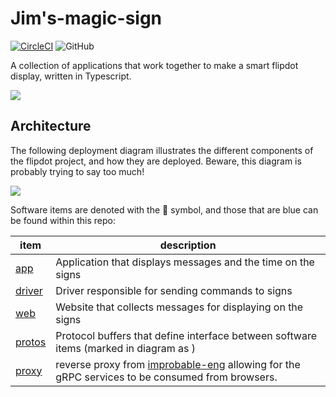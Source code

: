 # Jim's-magic-sign

[![CircleCI](https://circleci.com/gh/briggySmalls/flipdot.svg?style=svg)](https://circleci.com/gh/briggySmalls/flipdot)
![GitHub](https://img.shields.io/github/license/briggySmalls/flipdot.svg)

A collection of applications that work together to make a smart flipdot display, written in Typescript.

![](https://imgur.com/hQYodeh.gif)

## Architecture

The following deployment diagram illustrates the different components of the flipdot project, and how they are deployed. Beware, this diagram is probably trying to say too much!

![](http://www.plantuml.com/plantuml/png/VL91I_D04BtFhvZZznqYHIf82A6sWdYoMDH3yR19ndH9cbrcDzOW_Uzkih5kRN4E2Vioy-QzjvaPAzYssnfC9HijM6pH0V9Dv1O_0Lrb8gzALcrJB5Ij69TgLn3FwvREVKuIkv5SeAEoNPhYoqPQMcrLHR07Q5H1oCBeZ9WxBSSLJBaLJLaJ5YglY7juh8COeJMk0ODAP5egk71r36Ufwpr0ht3ALR1y9pwbqvtTgEOifH_varMp-kZmTm37Iyh7vIBQKUQR0xh-kVUalTFetoGQPSR3K8otm-cdO_8_yYpV3JVEjQC8m-nV0S1KYouuPwsrpY-CUKHHEix4-BIQ1x2VZF5kUVy0qAzF7EZ7HpIWDR9ip7ZP6QkTyJSQPjL7i8OWUjjfCZbBRNtyGVIk5tn8pjtWs9jtU7m8rDltwdl5NaICRABfzHKC-aFySleCCseAz-j_0G00)

Software items are denoted with the 📄 symbol, and those that are blue can be found within this repo:

item | description
--- | ---
[app](./app) | Application that displays messages and the time on the signs
[driver](./driver) | Driver responsible for sending commands to signs
[web](./web) | Website that collects messages for displaying on the signs
[protos](./protos) | Protocol buffers that define interface between software items (marked in diagram as )
[proxy](https://github.com/improbable-eng/grpc-web/tree/master/go/grpcwebproxy) | reverse proxy from [improbable-eng](https://github.com/improbable-eng) allowing for the gRPC services to be consumed from browsers.
